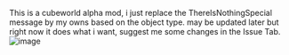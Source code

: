 This is a cubeworld alpha mod, i just replace the ThereIsNothingSpecial message by my owns based on the object type.
may be updated later but right now it does what i want, suggest me some changes in the Issue Tab.
![image](https://github.com/ToufouMaster/OverlyDescribedCubeWorld/assets/68186078/ab480b85-2ea1-4ad0-95aa-89dacbf74ca2)
